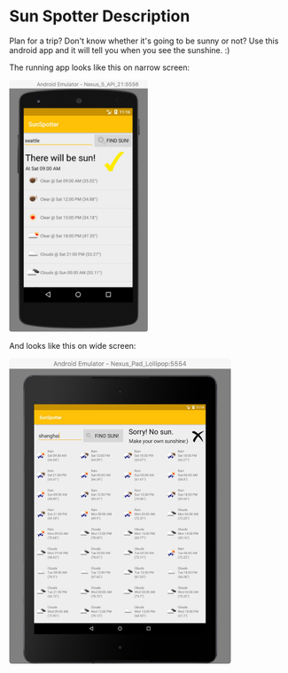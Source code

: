 # Sun Spotter Description

Plan for a trip? Don't know whether it's going to be sunny or not? Use this android app and it will tell you when you see the sunshine. :)

The running app looks like this on narrow screen:

<img src="https://github.com/yunuw/android_sunspotter/blob/development/screenshots/afterSearchNarrow.jpeg" width="250">

And looks like this on wide screen:

<img src="https://github.com/yunuw/android_sunspotter/blob/development/screenshots/afterSearchWide.jpeg" width="400">